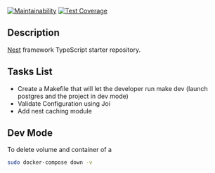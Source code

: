 
[![Maintainability](https://api.codeclimate.com/v1/badges/6173407234dcd981b93a/maintainability)](https://codeclimate.com/github/LahmerIlyas/food-delivery-backend/maintainability)
[![Test Coverage](https://api.codeclimate.com/v1/badges/6173407234dcd981b93a/test_coverage)](https://codeclimate.com/github/LahmerIlyas/food-delivery-backend/test_coverage)

## Description

[Nest](https://github.com/nestjs/nest) framework TypeScript starter repository.

## Tasks List

- Create a Makefile that will let the developer run make dev (launch postgres and the project in dev mode)
- Validate Configuration using Joi
- Add nest caching module

## Dev Mode
To delete volume and container of a 

```bash
sudo docker-compose down -v
```